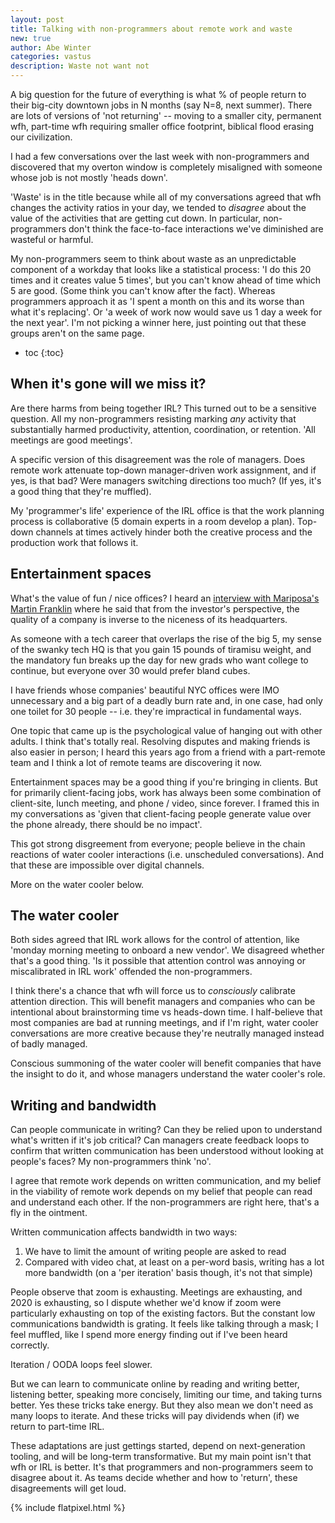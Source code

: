 ```yaml
---
layout: post
title: Talking with non-programmers about remote work and waste
new: true
author: Abe Winter
categories: vastus
description: Waste not want not
---
```


A big question for the future of everything is what % of people return to their big-city downtown jobs in N months (say N=8, next summer).
There are lots of versions of 'not returning' -- moving to a smaller city, permanent wfh, part-time wfh requiring smaller office footprint, biblical flood erasing our civilization.

I had a few conversations over the last week with non-programmers and discovered that my overton window is completely misaligned with someone whose job is not mostly 'heads down'.

'Waste' is in the title because while all of my conversations agreed that wfh changes the activity ratios in your day,
we tended to *disagree* about the value of the activities that are getting cut down.
In particular, non-programmers don't think the face-to-face interactions we've diminished are wasteful or harmful.

My non-programmers seem to think about waste as an unpredictable component of a workday that looks like a statistical process:
'I do this 20 times and it creates value 5 times', but you can't know ahead of time which 5 are good.
(Some think you can't know after the fact).
Whereas programmers approach it as 'I spent a month on this and its worse than what it's replacing'. Or 'a week of work now would save us 1 day a week for the next year'.
I'm not picking a winner here, just pointing out that these groups aren't on the same page.

* toc
{:toc}

## When it's gone will we miss it?

Are there harms from being together IRL?
This turned out to be a sensitive question.
All my non-programmers resisting marking *any* activity that substantially harmed productivity, attention, coordination, or retention.
'All meetings are good meetings'.

A specific version of this disagreement was the role of managers.
Does remote work attenuate top-down manager-driven work assignment, and if yes, is that bad?
Were managers switching directions too much?
(If yes, it's a good thing that they're muffled).

My 'programmer's life' experience of the IRL office is that the work planning process is collaborative (5 domain experts in a room develop a plan).
Top-down channels at times actively hinder both the creative process and the production work that follows it.

## Entertainment spaces

What's the value of fun / nice offices?
I heard an [interview with Mariposa's Martin Franklin](https://www.bloomberg.com/news/audio/2020-07-17/martin-franklin-on-building-businesses-podcast-kcqqmqo5) where he said that from the investor's perspective, the quality of a company is inverse to the niceness of its headquarters.

As someone with a tech career that overlaps the rise of the big 5, my sense of the swanky tech HQ is that you gain 15 pounds of tiramisu weight,
and the mandatory fun breaks up the day for new grads who want college to continue,
but everyone over 30 would prefer bland cubes.

I have friends whose companies' beautiful NYC offices were IMO unnecessary and a big part of a deadly burn rate and, in one case, had only one toilet for 30 people --
i.e. they're impractical in fundamental ways.

One topic that came up is the psychological value of hanging out with other adults.
I think that's totally real.
Resolving disputes and making friends is also easier in person; I heard this years ago from a friend with a part-remote team and I think a lot of remote teams are discovering it now.

Entertainment spaces may be a good thing if you're bringing in clients.
But for primarily client-facing jobs, work has always been some combination of client-site, lunch meeting, and phone / video, since forever.
I framed this in my conversations as 'given that client-facing people generate value over the phone already, there should be no impact'.

This got strong disgreement from everyone;
people believe in the chain reactions of water cooler interactions (i.e. unscheduled conversations).
And that these are impossible over digital channels.

More on the water cooler below.

## The water cooler

Both sides agreed that IRL work allows for the control of attention, like 'monday morning meeting to onboard a new vendor'.
We disagreed whether that's a good thing.
'Is it possible that attention control was annoying or miscalibrated in IRL work' offended the non-programmers.

I think there's a chance that wfh will force us to *consciously* calibrate attention direction.
This will benefit managers and companies who can be intentional about brainstorming time vs heads-down time.
I half-believe that most companies are bad at running meetings, and if I'm right, water cooler conversations are more creative because they're neutrally managed instead of badly managed.

Conscious summoning of the water cooler will benefit companies that have the insight to do it,
and whose managers understand the water cooler's role.

## Writing and bandwidth

Can people communicate in writing?
Can they be relied upon to understand what's written if it's job critical?
Can managers create feedback loops to confirm that written communication has been understood without looking at people's faces?
My non-programmers think 'no'.

I agree that remote work depends on written communication,
and my belief in the viability of remote work depends on my belief that people can read and understand each other.
If the non-programmers are right here, that's a fly in the ointment.

Written communication affects bandwidth in two ways:

1. We have to limit the amount of writing people are asked to read
2. Compared with video chat, at least on a per-word basis, writing has a lot more bandwidth (on a 'per iteration' basis though, it's not that simple)

People observe that zoom is exhausting.
Meetings are exhausting, and 2020 is exhausting, so I dispute whether we'd know if zoom were particularly exhausting on top of the existing factors.
But the constant low communications bandwidth is grating.
It feels like talking through a mask; I feel muffled, like I spend more energy finding out if I've been heard correctly.

Iteration / OODA loops feel slower.

But we can learn to communicate online by reading and writing better, listening better, speaking more concisely, limiting our time, and taking turns better.
Yes these tricks take energy.
But they also mean we don't need as many loops to iterate.
And these tricks will pay dividends when (if) we return to part-time IRL.

These adaptations are just gettings started, depend on next-generation tooling, and will be long-term transformative.
But my main point isn't that wfh or IRL is better.
It's that programmers and non-programmers seem to disagree about it.
As teams decide whether and how to 'return', these disagreements will get loud.

{% include flatpixel.html %}
